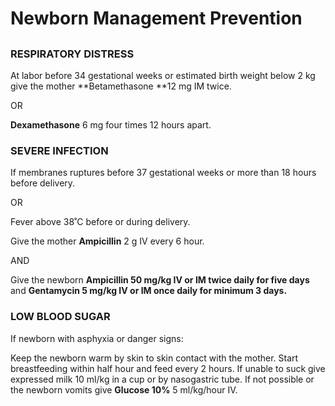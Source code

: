 # Newborn Management Prevention


## 


### RESPIRATORY DISTRESS

At labor before 34 gestational weeks or estimated birth weight below 2 kg give the mother **Betamethasone **12 mg IM twice.

OR

**Dexamethasone** 6 mg four times 12 hours apart.



### SEVERE INFECTION

If membranes ruptures before 37 gestational weeks or more than 18 hours before delivery.

OR

Fever above 38˚C before or during delivery.

Give the mother **Ampicillin** 2 g IV every 6 hour.

AND

Give the newborn **Ampicillin 50 mg/kg IV or IM twice daily for five days** and **Gentamycin 5 mg/kg IV or IM once daily for minimum 3 days.**



### LOW BLOOD SUGAR

If newborn with asphyxia or danger signs:

Keep the newborn warm by skin to skin contact with the mother.
Start breastfeeding within half hour and feed every 2 hours.
If unable to suck give expressed milk 10 ml/kg in a cup or by nasogastric tube.
If not possible or the newborn vomits give **Glucose 10%** 5 ml/kg/hour IV.